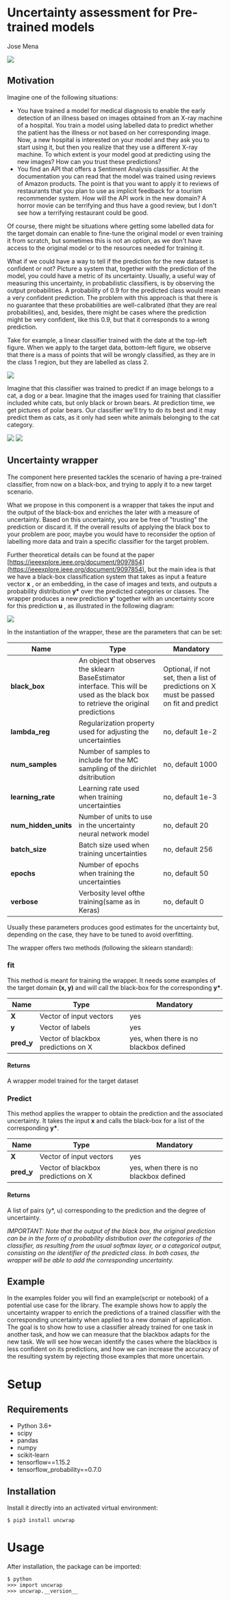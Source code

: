 # Uncertainty assessment for Pre-trained models

Jose Mena

![](RackMultipart20200930-4-16wcrro_html_f8a36c35410c1486.jpg)

## Motivation

Imagine one of the following situations:

- You have trained a model for medical diagnosis to enable the early detection of an illness based on images obtained from an X-ray machine of a hospital. You train a model using labelled data to predict whether the patient has the illness or not based on her corresponding image. Now, a new hospital is interested on your model and they ask you to start using it, but then you realize that they use a different X-ray machine. To which extent is your model good at predicting using the new images? How can you trust these predictions?
- You find an API that offers a Sentiment Analysis classifier. At the documentation you can read that the model was trained using reviews of Amazon products. The point is that you want to apply it to reviews of restaurants that you plan to use as implicit feedback for a tourism recommender system. How will the API work in the new domain? A horror movie can be terrifying and thus have a good review, but I don&#39;t see how a terrifying restaurant could be good.

Of course, there might be situations where getting some labelled data for the target domain can enable to fine-tune the original model or even training it from scratch, but sometimes this is not an option, as we don&#39;t have access to the original model or to the resources needed for training it.

What if we could have a way to tell if the prediction for the new dataset is confident or not? Picture a system that, together with the prediction of the model, you could have a metric of its uncertainty. Usually, a useful way of measuring this uncertainty, in probabilistic classifiers, is by observing the output probabilities. A probability of 0.9 for the predicted class would mean a very confident prediction. The problem with this approach is that there is no guarantee that these probabilities are well-calibrated (that they are real probabilities), and, besides, there might be cases where the prediction might be very confident, like this 0.9, but that it corresponds to a wrong prediction.

Take for example, a linear classifier trained with the date at the top-left figure. When we apply to the target data, bottom-left figure, we observe that there is a mass of points that will be wrongly classified, as they are in the class 1 region, but they are labelled as class 2.

![](uncertainties.png)

Imagine that this classifier was trained to predict if an image belongs to a cat, a dog or a bear. Imagine that the images used for training that classifier included white cats, but only black or brown bears. At prediction time, we get pictures of polar bears. Our classifier we&#39;ll try to do its best and it may predict them as cats, as it only had seen white animals belonging to the cat category.

![](cat.jpg) ![](bear.jpeg)

## Uncertainty wrapper

The component here presented tackles the scenario of having a pre-trained classifier, from now on a black-box, and trying to apply it to a new target scenario.

What we propose in this component is a wrapper that takes the input and the output of the black-box and enriches the later with a measure of uncertainty. Based on this uncertainty, you are be free of &quot;trusting&quot; the prediction or discard it. If the overall results of applying the black box to your problem are poor, maybe you would have to reconsider the option of labelling more data and train a specific classifier for the target problem.

Further theoretical details can be found at the paper [https://ieeexplore.ieee.org/document/9097854](https://ieeexplore.ieee.org/document/9097854), but the main idea is that we have a black-box classification system that takes as input a feature vector **x** , or an embedding, in the case of images and texts, and outputs a probability distribution **y\*** over the predicted categories or classes. The wrapper produces a new prediction **y&#39;** together with an uncertainty score for this prediction **u** , as illustrated in the following diagram:

![](diagram2.png)

In the instantiation of the wrapper, these are the parameters that can be set:

| Name | Type | Mandatory |
| --- | --- | --- |
| **black\_box** | An object that observes the sklearn BaseEstimator interface. This will be used as the black box to retrieve the original predictions | Optional, if not set, then a list of predictions on X must be passed on fit and predict |
| **lambda_reg** | Regularization property used for adjusting the uncertainties | no, default 1e-2
| **num_samples** | Number of samples to include for the MC sampling of the dirichlet dsitribution | no, default 1000 |
| **learning_rate** | Learning rate used when training uncertainties | no, default 1e-3 |
| **num_hidden_units** | Number of units to use in the uncertainty neural network model | no, default 20 |
| **batch_size** | Batch size used when training uncertainties | no, default 256 |
| **epochs** | Number of epochs when training the uncertainties | no, default 50 |
| **verbose** | Verbosity level ofthe training(same as in Keras) | no, default 0 |

Usually these parameters produces good estimates for the uncertainty but, depending on the case, they have to be tuned to avoid overfitting.

The wrapper offers two methods (following the sklearn standard):

### fit

This method is meant for training the wrapper. It needs some examples of the target domain **(x, y)** and will call the black-box for the corresponding **y\***.

| Name | Type | Mandatory |
| --- | --- | --- |
| **X** | Vector of input vectors | yes |
| **y** | Vector of labels | yes |
| **pred_y** | Vector of blackbox predictions on X | yes, when there is no blackbox defined |

#### Returns

A wrapper model trained for the target dataset

### Predict

This method applies the wrapper to obtain the prediction and the associated uncertainty. It takes the input **x** and calls the black-box for a list of the corresponding **y\***.

| Name | Type | Mandatory |
| --- | --- | --- |
| **X** | Vector of input vectors | yes |
| **pred_y** | Vector of blackbox predictions on X | yes, when there is no blackbox defined |

#### Returns

A list of pairs (y\*, u) corresponding to the prediction and the degree of uncertainty.

_IMPORTANT: Note that the output of the black box, the original prediction can be in the form of a probability distribution over the categories of the classifier, as resulting from the usual softmax layer, or a categorical output, consisting on the identifier of the predicted class. In both cases, the wrapper will be able to add the corresponding uncertainty._

## Example

In the examples folder you will find an example(script or notebook) of a potential use case for the library.
The example shows how to apply the uncertainty wrapper to enrich the predictions of a trained classifier with 
the corresponding uncertainty when applied to a new domain of application. The goal is to show how to use
a classifier already trained for one task in another task, and how we can measure that the blackbox adapts for the 
new task. We will see how wecan identify the cases where the blackbox is less confident on its predictions, 
and how we can increase the accuracy of the resulting system by rejecting those examples that more uncertain.

# Setup

## Requirements

* Python 3.6+
* scipy
* pandas
* numpy
* scikit-learn
* tensorflow==1.15.2
* tensorflow_probability==0.7.0

## Installation

Install it directly into an activated virtual environment:

```text
$ pip3 install uncwrap
```

# Usage

After installation, the package can be imported:

```text
$ python
>>> import uncwrap
>>> uncwrap.__version__
```
